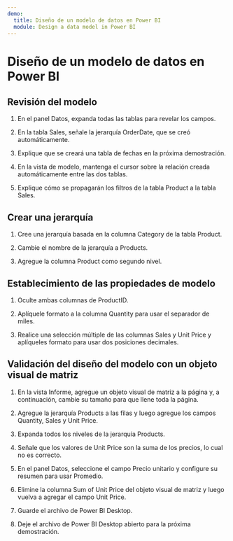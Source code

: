 ```yaml
---
demo:
  title: Diseño de un modelo de datos en Power BI
  module: Design a data model in Power BI
---
```

# Diseño de un modelo de datos en Power BI

## Revisión del modelo

1. En el panel Datos, expanda todas las tablas para revelar los campos.

1. En la tabla Sales, señale la jerarquía OrderDate, que se creó automáticamente.

1. Explique que se creará una tabla de fechas en la próxima demostración.

1. En la vista de modelo, mantenga el cursor sobre la relación creada automáticamente entre las dos tablas.

1. Explique cómo se propagarán los filtros de la tabla Product a la tabla Sales.

## Crear una jerarquía

1. Cree una jerarquía basada en la columna Category de la tabla Product.

1. Cambie el nombre de la jerarquía a Products.

1. Agregue la columna Product como segundo nivel.

## Establecimiento de las propiedades de modelo

1. Oculte ambas columnas de ProductID.

1. Aplíquele formato a la columna Quantity para usar el separador de miles.

1. Realice una selección múltiple de las columnas Sales y Unit Price y aplíqueles formato para usar dos posiciones decimales.

## Validación del diseño del modelo con un objeto visual de matriz

1. En la vista Informe, agregue un objeto visual de matriz a la página y, a continuación, cambie su tamaño para que llene toda la página.

1. Agregue la jerarquía Products a las filas y luego agregue los campos Quantity, Sales y Unit Price.

1. Expanda todos los niveles de la jerarquía Products.

1. Señale que los valores de Unit Price son la suma de los precios, lo cual no es correcto.

1. En el panel Datos, seleccione el campo Precio unitario y configure su resumen para usar Promedio.

1. Elimine la columna Sum of Unit Price del objeto visual de matriz y luego vuelva a agregar el campo Unit Price.

1. Guarde el archivo de Power BI Desktop.

1. Deje el archivo de Power BI Desktop abierto para la próxima demostración.
